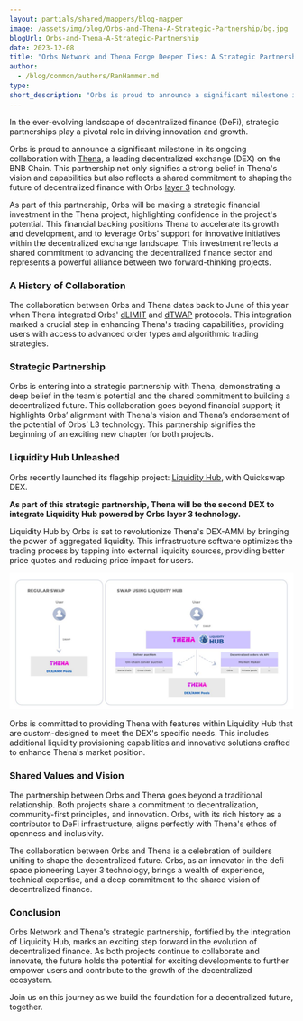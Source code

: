 ```yaml
---
layout: partials/shared/mappers/blog-mapper
image: /assets/img/blog/Orbs-and-Thena-A-Strategic-Partnership/bg.jpg
blogUrl: Orbs-and-Thena-A-Strategic-Partnership
date: 2023-12-08
title: "Orbs Network and Thena Forge Deeper Ties: A Strategic Partnership and the Integration of Liquidity Hub"
author:
  - /blog/common/authors/RanHammer.md
type:
short_description: "Orbs is proud to announce a significant milestone in its ongoing collaboration with Thena, a leading decentralized exchange (DEX) on the BNB Chain."
---
```


In the ever-evolving landscape of decentralized finance (DeFi), strategic partnerships play a pivotal role in driving innovation and growth. 

Orbs is proud to announce a significant milestone in its ongoing collaboration with [Thena](https://www.thena.fi/), a leading decentralized exchange (DEX) on the BNB Chain. This partnership not only signifies a strong belief in Thena's vision and capabilities but also reflects a shared commitment to shaping the future of decentralized finance with Orbs [layer 3](https://www.orbs.com/overview/) technology.

As part of this partnership, Orbs will be making a strategic financial investment in the Thena project, highlighting confidence in the project's potential. This financial backing positions Thena to accelerate its growth and development, and to leverage Orbs' support for innovative initiatives within the decentralized exchange landscape. This investment reflects a shared commitment to advancing the decentralized finance sector and represents a powerful alliance between two forward-thinking projects.

### A History of Collaboration

The collaboration between Orbs and Thena dates back to June of this year when Thena integrated Orbs' [dLIMIT](https://www.orbs.com/dlimit/) and [dTWAP](https://www.orbs.com/dtwap/) protocols. This integration marked a crucial step in enhancing Thena's trading capabilities, providing users with access to advanced order types and algorithmic trading strategies.

### Strategic Partnership

Orbs is entering into a strategic partnership with Thena, demonstrating a deep belief in the team's potential and the shared commitment to building a decentralized future. This collaboration goes beyond financial support; it highlights Orbs’ alignment with Thena's vision and Thena’s endorsement of the potential of Orbs’ L3 technology. This partnership signifies the beginning of an exciting new chapter for both projects. 

### Liquidity Hub Unleashed

Orbs recently launched its flagship project: [Liquidity Hub](https://www.orbs.com/Liquidity-Hub-by-Orbs-The-New-Standard-for-DEXs/), with Quickswap DEX.

**As part of this strategic partnership, Thena will be the second DEX to integrate Liquidity Hub powered by Orbs layer 3 technology.**

Liquidity Hub by Orbs is set to revolutionize Thena's DEX-AMM by bringing the power of aggregated liquidity. This infrastructure software optimizes the trading process by tapping into external liquidity sources, providing better price quotes and reducing price impact for users.

![liquidityHub](/assets/img/blog/Orbs-and-Thena-A-Strategic-Partnership/image1.jpg)


Orbs is committed to providing Thena with features within Liquidity Hub that are custom-designed to meet the DEX's specific needs. This includes additional liquidity provisioning capabilities and innovative solutions crafted to enhance Thena's market position.

### Shared Values and Vision

The partnership between Orbs and Thena goes beyond a traditional relationship. Both projects share a commitment to decentralization, community-first principles, and innovation. Orbs, with its rich history as a contributor to DeFi infrastructure, aligns perfectly with Thena's ethos of openness and inclusivity.

The collaboration between Orbs and Thena is a celebration of builders uniting to shape the decentralized future. Orbs, as an innovator in the defi space pioneering Layer 3 technology, brings a wealth of experience, technical expertise, and a deep commitment to the shared vision of decentralized finance.

### Conclusion

Orbs Network and Thena's strategic partnership, fortified by the integration of Liquidity Hub, marks an exciting step forward  in the evolution of decentralized finance. As both projects continue to collaborate and innovate, the future holds the potential for exciting developments to further empower users and contribute to the growth of the decentralized ecosystem. 

Join us on this journey as we build the foundation for a decentralized future, together.


